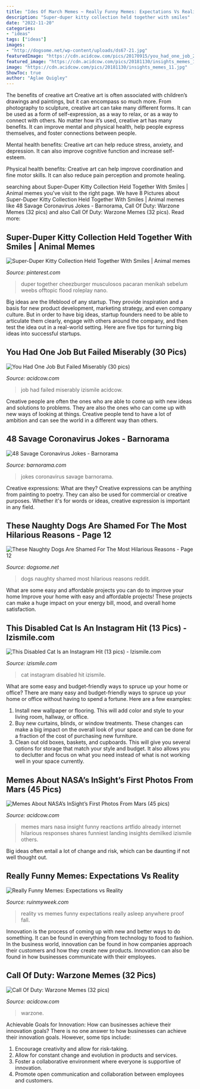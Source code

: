 ```yaml
---
title: "Ides Of March Memes ~ Really Funny Memes: Expectations Vs Reality"
description: "Super-duper kitty collection held together with smiles"
date: "2022-11-20"
categories:
- "ideas"
tags: ["ideas"]
images:
- "http://dogsome.net/wp-content/uploads/ds67-21.jpg"
featuredImage: "https://cdn.acidcow.com/pics/20170915/you_had_one_job_21.jpg"
featured_image: "https://cdn.acidcow.com/pics/20181130/insights_memes_11.jpg"
image: "https://cdn.acidcow.com/pics/20181130/insights_memes_11.jpg"
ShowToc: true
author: "Aglae Quigley"
---
```



The benefits of creative art
Creative art is often associated with children’s drawings and paintings, but it can encompass so much more. From photography to sculpture, creative art can take many different forms. It can be used as a form of self-expression, as a way to relax, or as a way to connect with others.
No matter how it’s used, creative art has many benefits. It can improve mental and physical health, help people express themselves, and foster connections between people.

Mental health benefits: Creative art can help reduce stress, anxiety, and depression. It can also improve cognitive function and increase self-esteem.

Physical health benefits: Creative art can help improve coordination and fine motor skills. It can also reduce pain perception and promote healing.

	

		
searching about Super-Duper Kitty Collection Held Together With Smiles | Animal memes you've visit to the right page. We have 8 Pictures about Super-Duper Kitty Collection Held Together With Smiles | Animal memes like 48 Savage Coronavirus Jokes - Barnorama, Call Of Duty: Warzone Memes (32 pics) and also Call Of Duty: Warzone Memes (32 pics). Read more:
		
    
## Super-Duper Kitty Collection Held Together With Smiles | Animal Memes

<img loading=lazy src="https://i.pinimg.com/736x/59/57/c5/5957c5944e3870a346e6dc370e6fdebf.jpg" onerror="this.onerror=null;this.src='https://tse1.mm.bing.net/th?id=OIP.bYFrlNOsDH2vfxt5HNdRBwAAAA&amp;pid=15.1';" alt="Super-Duper Kitty Collection Held Together With Smiles | Animal memes">

_Source: pinterest.com_

>duper together cheezburger musculosos pacaran menikah sebelum weebs offtopic flood roleplay nano. 

	

Big ideas are the lifeblood of any startup. They provide inspiration and a basis for new product development, marketing strategy, and even company culture. But in order to have big ideas, startup founders need to be able to articulate them clearly, engage with others around the company, and then test the idea out in a real-world setting. Here are five tips for turning big ideas into successful startups.

    
## You Had One Job But Failed Miserably (30 Pics)

<img loading=lazy src="https://cdn.acidcow.com/pics/20170915/you_had_one_job_21.jpg" onerror="this.onerror=null;this.src='https://tse4.mm.bing.net/th?id=OIP.bfA9AvhB-kshUvDHiO1-MgHaJ3&amp;pid=15.1';" alt="You Had One Job But Failed Miserably (30 pics)">

_Source: acidcow.com_

>job had failed miserably izismile acidcow. 

	

Creative people are often the ones who are able to come up with new ideas and solutions to problems. They are also the ones who can come up with new ways of looking at things. Creative people tend to have a lot of ambition and can see the world in a different way than others.

    
## 48 Savage Coronavirus Jokes - Barnorama

<img loading=lazy src="https://www.barnorama.com/wp-content/uploads/2020/07/these_coronavirus_jokes_are_kinda_savage-48.jpg" onerror="this.onerror=null;this.src='https://tse4.mm.bing.net/th?id=OIP.rz3V9k_WP-BYLAbeKMHAGAHaID&amp;pid=15.1';" alt="48 Savage Coronavirus Jokes - Barnorama">

_Source: barnorama.com_

>jokes coronavirus savage barnorama. 

	

Creative expressions: What are they?
Creative expressions can be anything from painting to poetry. They can also be used for commercial or creative purposes. Whether it's for words or ideas, creative expression is important in any field.

    
## These Naughty Dogs Are Shamed For The Most Hilarious Reasons - Page 12

<img loading=lazy src="http://dogsome.net/wp-content/uploads/ds67-21.jpg" onerror="this.onerror=null;this.src='https://tse2.mm.bing.net/th?id=OIP.aR58o0zB3RwAJePazTzeCQHaJ3&amp;pid=15.1';" alt="These Naughty Dogs Are Shamed For The Most Hilarious Reasons - Page 12">

_Source: dogsome.net_

>dogs naughty shamed most hilarious reasons reddit. 

	

What are some easy and affordable projects you can do to improve your home
Improve your home with easy and affordable projects! These projects can make a huge impact on your energy bill, mood, and overall home satisfaction.

    
## This Disabled Cat Is An Instagram Hit (13 Pics) - Izismile.com

<img loading=lazy src="https://img.izismile.com/img/img8/20150527/640/this_disabled_cat_is_an_instagram_hit_640_07.jpg" onerror="this.onerror=null;this.src='https://tse3.mm.bing.net/th?id=OIP.OhBChLFVfnQADbv5E4xLVgAAAA&amp;pid=15.1';" alt="This Disabled Cat Is an Instagram Hit (13 pics) - Izismile.com">

_Source: izismile.com_

>cat instagram disabled hit izismile. 

	

What are some easy and budget-friendly ways to spruce up your home or office?
There are many easy and budget-friendly ways to spruce up your home or office without having to spend a fortune. Here are a few examples: 
1. Install new wallpaper or flooring. This will add color and style to your living room, hallway, or office. 
2. Buy new curtains, blinds, or window treatments. These changes can make a big impact on the overall look of your space and can be done for a fraction of the cost of purchasing new furniture. 
3. Clean out old boxes, baskets, and cupboards. This will give you several options for storage that match your style and budget. It also allows you to declutter and focus on what you need instead of what is not working well in your space currently. 

    
## Memes About NASA’s InSight’s First Photos From Mars (45 Pics)

<img loading=lazy src="https://cdn.acidcow.com/pics/20181130/insights_memes_11.jpg" onerror="this.onerror=null;this.src='https://tse3.mm.bing.net/th?id=OIP.B9LYazADp08r5rD2VcakuQHaLB&amp;pid=15.1';" alt="Memes About NASA’s InSight’s First Photos From Mars (45 pics)">

_Source: acidcow.com_

>memes mars nasa insight funny reactions artfido already internet hilarious responses shares funniest landing insights demilked izismile others. 

	

Big ideas often entail a lot of change and risk, which can be daunting if not well thought out.

    
## Really Funny Memes: Expectations Vs Reality

<img loading=lazy src="http://ruinmyweek.com/wp-content/uploads/2016/04/the-best-funny-pictures-of-expectations-vs-reality-hedgehog-cake.jpg" onerror="this.onerror=null;this.src='https://tse4.mm.bing.net/th?id=OIP.GckqhmnQPvvNr7dasOenAAAAAA&amp;pid=15.1';" alt="Really Funny Memes: Expectations vs Reality">

_Source: ruinmyweek.com_

>reality vs memes funny expectations really asleep anywhere proof fall. 

	

Innovation is the process of coming up with new and better ways to do something. It can be found in everything from technology to food to fashion. In the business world, innovation can be found in how companies approach their customers and how they create new products. Innovation can also be found in how businesses communicate with their employees.

    
## Call Of Duty: Warzone Memes (32 Pics)

<img loading=lazy src="https://cdn.acidcow.com/pics/20200622/1592834839_g3z7ordm2f.jpg" onerror="this.onerror=null;this.src='https://tse2.mm.bing.net/th?id=OIP.dVq4GpCQy4l1enqJ5ngN9wHaIc&amp;pid=15.1';" alt="Call Of Duty: Warzone Memes (32 pics)">

_Source: acidcow.com_

>warzone. 

	

Achievable Goals for Innovation: How can businesses achieve their innovation goals?
There is no one answer to how businesses can achieve their innovation goals. However, some tips include:
1. Encourage creativity and allow for risk-taking.
2. Allow for constant change and evolution in products and services.
3. Foster a collaborative environment where everyone is supportive of innovation. 
4. Promote open communication and collaboration between employees and customers.

